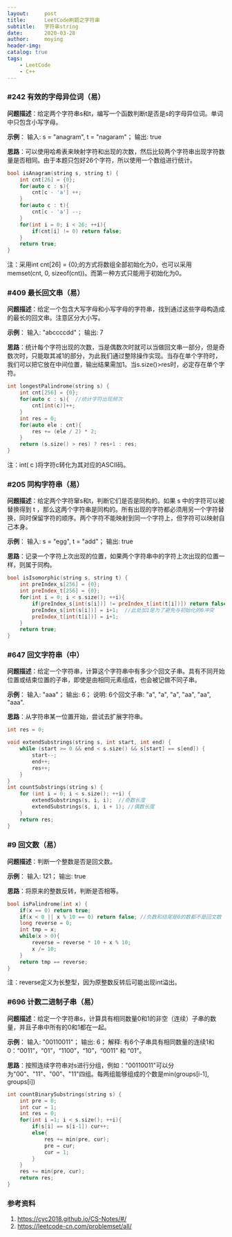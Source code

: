 ```yaml
---
layout:     post
title:      LeetCode刷题之字符串
subtitle:   字符串string
date:       2020-03-28
author:     moying
header-img: 
catalog: true
tags:
    - LeetCode
    - C++
---
```


### #242 有效的字母异位词（易）
**问题描述**：给定两个字符串s和t，编写一个函数判断t是否是s的字母异位词。单词中只包含小写字母。

**示例**：
输入: s = "anagram", t = "nagaram"；
输出: true

**思路**：可以使用哈希表来映射字符和出现的次数，然后比较两个字符串出现字符数量是否相同。由于本题只包好26个字符，所以使用一个数组进行统计。

```C++
bool isAnagram(string s, string t) {
    int cnt[26] = {0};
    for(auto c : s){
        cnt[c - 'a'] ++;
    }
    for(auto c : t){
        cnt[c - 'a'] --;
    }
    for(int i = 0; i < 26; ++i){
        if(cnt[i] != 0) return false;
    }
    return true;
}
```
注：采用int cnt[26] = {0};的方式将数组全部初始化为0，也可以采用memset(cnt, 0, sizeof(cnt))。而第一种方式只能用于初始化为0。

### #409 最长回文串（易）
**问题描述**：给定一个包含大写字母和小写字母的字符串，找到通过这些字母构造成的最长的回文串。注意区分大小写。

**示例**：
输入:
"abccccdd"；
输出:
7

**思路**：统计每个字符出现的次数，当是偶数次时就可以当做回文串一部分，但是奇数次时，只能取其减1的部分，为此我们通过整除操作实现。当存在单个字符时，我们可以把它放在中间位置，输出结果需加1。当s.size()>res时，必定存在单个字符。

```C++
int longestPalindrome(string s) {
    int cnt[256] = {0};
    for(auto c : s){  //统计字符出现频次
        cnt[int(c)]++;
    }
    int res = 0;
    for(auto ele : cnt){
        res += (ele / 2) * 2;
    }
    return (s.size() > res) ? res+1 : res;
}
```
注：int( c )将字符c转化为其对应的ASCII码。

### #205 同构字符串（易）
**问题描述**：给定两个字符窜s和t，判断它们是否是同构的。如果 s 中的字符可以被替换得到 t ，那么这两个字符串是同构的。所有出现的字符都必须用另一个字符替换，同时保留字符的顺序。两个字符不能映射到同一个字符上，但字符可以映射自己本身。

**示例**：
输入: s = "egg", t = "add"；
输出: true

**思路**：记录一个字符上次出现的位置，如果两个字符串中的字符上次出现的位置一样，则属于同构。

```C++
bool isIsomorphic(string s, string t) {
    int preIndex_s[256] = {0};
    int preIndex_t[256] = {0};
    for(int i = 0; i < s.size(); ++i){
        if(preIndex_s[int(s[i])] != preIndex_t[int(t[i])]) return false;
        preIndex_s[int(s[i])] = i+1;  //此处加1是为了避免与初始化的0冲突
        preIndex_t[int(t[i])] = i+1;
    }
    return true;
}
```

### #647 回文字符串（中）
**问题描述**：给定一个字符串，计算这个字符串中有多少个回文子串。具有不同开始位置或结束位置的子串，即使是由相同元素组成，也会被记做不同子串。

**示例**：
输入: "aaa"；
输出: 6；
说明: 6个回文子串: "a", "a", "a", "aa", "aa", "aaa".

**思路**：从字符串某一位置开始，尝试去扩展字符串。

```C++
int res = 0;

void extendSubstrings(string s, int start, int end) {
	while (start >= 0 && end < s.size() && s[start] == s[end]) {
		start--;
		end++;
		res++;
	}
}
int countSubstrings(string s) {
	for (int i = 0; i < s.size(); ++i) {
		extendSubstrings(s, i, i);  //奇数长度
		extendSubstrings(s, i, i + 1); //偶数长度
	}
	return res;
}
```

### #9 回文数（易）
**问题描述**：判断一个整数是否是回文数。

**示例**：
输入: 121；
输出: true

**思路**：将原来的整数反转，判断是否相等。

```C++
bool isPalindrome(int x) {
    if(x == 0) return true;
    if(x < 0 || x % 10 == 0) return false; //负数和结尾是0的数都不是回文数
    long reverse = 0;
    int tmp = x;
    while(x > 0){
        reverse = reverse * 10 + x % 10;
        x /= 10;
    }
    return tmp == reverse;
}
```
注：reverse定义为长整型，因为原整数反转后可能出现int溢出。

### #696 计数二进制子串（易）
**问题描述**：给定一个字符串s，计算具有相同数量0和1的非空（连续）子串的数量，并且子串中所有的0和1都在一起。

**示例**：
输入: "00110011"；
输出: 6；
解释: 有6个子串具有相同数量的连续1和0：“0011”，“01”，“1100”，“10”，“0011” 和 “01”。

**思路**：按照连续字符串对s进行分组，例如："00110011"可以分为"00"、"11"、"00"、"11"四组。每两组能够组成的个数是min(groups[i-1], groups[i])

```C++
int countBinarySubstrings(string s) {
    int pre = 0;
    int cur = 1;
    int res = 0;
    for(int i =1; i < s.size(); ++i){
        if(s[i] == s[i-1]) cur++;
        else{
            res += min(pre, cur);
            pre = cur;
            cur = 1;
        }
    }
    res += min(pre, cur);
    return res;
}
```

### 参考资料
1. https://cyc2018.github.io/CS-Notes/#/
2. https://leetcode-cn.com/problemset/all/